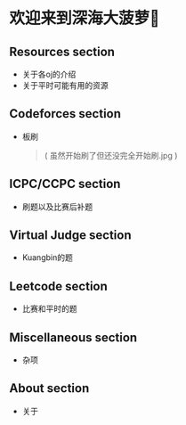# 欢迎来到深海大菠萝🐙

## Resources section

-  关于各oj的介绍
- 关于平时可能有用的资源

## Codeforces section

- 板刷 

    > ( 虽然开始刷了但还没完全开始刷.jpg )

## ICPC/CCPC section

- 刷题以及比赛后补题

## Virtual Judge section

- Kuangbin的题

## Leetcode section

- 比赛和平时的题

## Miscellaneous section

- 杂项

## About section

- 关于
